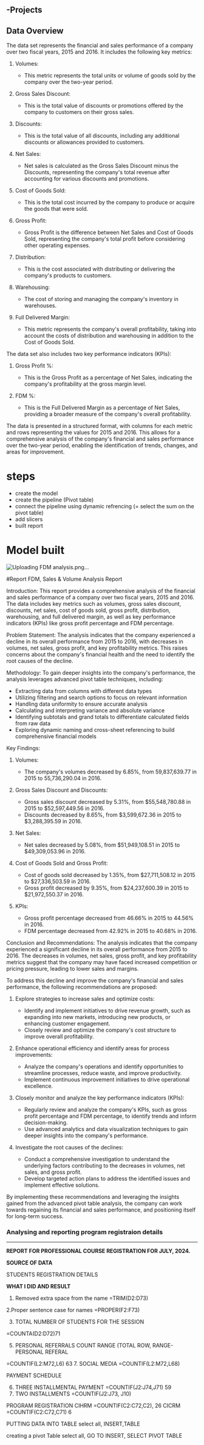 ## -Projects
## Data Overview
The data set represents the financial and sales performance of a company over two fiscal years, 2015 and 2016. It includes the following key metrics:
1. Volumes:
   - This metric represents the total units or volume of goods sold by the company over the two-year period.
2. Gross Sales Discount:
   - This is the total value of discounts or promotions offered by the company to customers on their gross sales.
3. Discounts:
   - This is the total value of all discounts, including any additional discounts or allowances provided to customers.
4. Net Sales:
   - Net sales is calculated as the Gross Sales Discount minus the Discounts, representing the company's total revenue after accounting for various discounts and promotions.
5. Cost of Goods Sold:
   - This is the total cost incurred by the company to produce or acquire the goods that were sold.
6. Gross Profit:
   - Gross Profit is the difference between Net Sales and Cost of Goods Sold, representing the company's total profit before considering other operating expenses.
7. Distribution:
   - This is the cost associated with distributing or delivering the company's products to customers.

8. Warehousing:
   - The cost of storing and managing the company's inventory in warehouses.

9. Full Delivered Margin:
   - This metric represents the company's overall profitability, taking into account the costs of distribution and warehousing in addition to the Cost of Goods Sold.

The data set also includes two key performance indicators (KPIs):

1. Gross Profit %:
   - This is the Gross Profit as a percentage of Net Sales, indicating the company's profitability at the gross margin level.

2. FDM %:
   - This is the Full Delivered Margin as a percentage of Net Sales, providing a broader measure of the company's overall profitability.

The data is presented in a structured format, with columns for each metric and rows representing the values for 2015 and 2016. This allows for a comprehensive analysis of the company's financial and sales performance over the two-year period, enabling the identification of trends, changes, and areas for improvement.

# steps
- create the model
- create the pipeline (Pivot table)
- connect the pipeline using dynamic refrencing (= select the sum on the pivot table)
- add slicers
- built report


# Model built 

![Uploading FDM analysis.png…]()


#Report
FDM, Sales & Volume Analysis Report

Introduction:
This report provides a comprehensive analysis of the financial and sales performance of a company over two fiscal years, 2015 and 2016. The data includes key metrics such as volumes, gross sales discount, discounts, net sales, cost of goods sold, gross profit, distribution, warehousing, and full delivered margin, as well as key performance indicators (KPIs) like gross profit percentage and FDM percentage.

Problem Statement:
The analysis indicates that the company experienced a decline in its overall performance from 2015 to 2016, with decreases in volumes, net sales, gross profit, and key profitability metrics. This raises concerns about the company's financial health and the need to identify the root causes of the decline.

Methodology:
To gain deeper insights into the company's performance, the analysis leverages advanced pivot table techniques, including:
- Extracting data from columns with different data types
- Utilizing filtering and search options to focus on relevant information
- Handling data uniformity to ensure accurate analysis
- Calculating and interpreting variance and absolute variance
- Identifying subtotals and grand totals to differentiate calculated fields from raw data
- Exploring dynamic naming and cross-sheet referencing to build comprehensive financial models

Key Findings:
1. Volumes:
   - The company's volumes decreased by 6.85%, from 59,837,639.77 in 2015 to 55,736,290.04 in 2016.

2. Gross Sales Discount and Discounts:
   - Gross sales discount decreased by 5.31%, from $55,548,780.88 in 2015 to $52,597,449.56 in 2016.
   - Discounts decreased by 8.65%, from $3,599,672.36 in 2015 to $3,288,395.59 in 2016.

3. Net Sales:
   - Net sales decreased by 5.08%, from $51,949,108.51 in 2015 to $49,309,053.96 in 2016.

4. Cost of Goods Sold and Gross Profit:
   - Cost of goods sold decreased by 1.35%, from $27,711,508.12 in 2015 to $27,336,503.59 in 2016.
   - Gross profit decreased by 9.35%, from $24,237,600.39 in 2015 to $21,972,550.37 in 2016.

5. KPIs:
   - Gross profit percentage decreased from 46.66% in 2015 to 44.56% in 2016.
   - FDM percentage decreased from 42.92% in 2015 to 40.68% in 2016.

Conclusion and Recommendations:
The analysis indicates that the company experienced a significant decline in its overall performance from 2015 to 2016. The decreases in volumes, net sales, gross profit, and key profitability metrics suggest that the company may have faced increased competition or pricing pressure, leading to lower sales and margins.

To address this decline and improve the company's financial and sales performance, the following recommendations are proposed:

1. Explore strategies to increase sales and optimize costs:
   - Identify and implement initiatives to drive revenue growth, such as expanding into new markets, introducing new products, or enhancing customer engagement.
   - Closely review and optimize the company's cost structure to improve overall profitability.

2. Enhance operational efficiency and identify areas for process improvements:
   - Analyze the company's operations and identify opportunities to streamline processes, reduce waste, and improve productivity.
   - Implement continuous improvement initiatives to drive operational excellence.

3. Closely monitor and analyze the key performance indicators (KPIs):
   - Regularly review and analyze the company's KPIs, such as gross profit percentage and FDM percentage, to identify trends and inform decision-making.
   - Use advanced analytics and data visualization techniques to gain deeper insights into the company's performance.

4. Investigate the root causes of the declines:
   - Conduct a comprehensive investigation to understand the underlying factors contributing to the decreases in volumes, net sales, and gross profit.
   - Develop targeted action plans to address the identified issues and implement effective solutions.

By implementing these recommendations and leveraging the insights gained from the advanced pivot table analysis, the company can work towards regaining its financial and sales performance, and positioning itself for long-term success.





### Analysing and reporting program registraion details 
---
**REPORT FOR PROFESSIONAL COURSE REGISTRATION FOR JULY, 2024.**

**SOURCE OF DATA**


 STUDENTS REGISTRATION DETAILS 

 **WHAT I DID AND RESULT**

1. Removed extra space from the name
=TRIM(D2:D73)

2.Proper sentence case for names
=PROPER(F2:F73)

3. TOTAL NUMBER OF STUDENTS FOR THE SESSION
   
=COUNTA(D2:D72)71

5. PERSONAL REFERRALS 
 COUNT RANGE (TOTAL ROW, RANGE- PERSONAL REFERAL

=COUNTIF(L2:M72,L6)
63
7. SOCIAL MEDIA
=COUNTIF(L2:M72,L68)

PAYMENT SCHEDULE 

6. THREE INSTALLMENTAL PAYMENT
=COUNTIF(J2:J74,J71)
59
6. TWO INSTALLMENTS
=COUNTIF(J2:J73, J10)

PROGRAM REGISTRATION
CIHRM
=COUNTIF(C2:C72,C2), 
26
CICRM 
=COUNTIF(C2:C72,C71)
6

PUTTING DATA INTO TABLE 
select all, INSERT,TABLE

creating  a pivot Table
select all, GO TO INSERT, SELECT PIVOT TABLE
